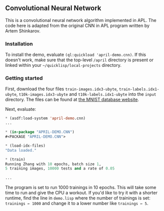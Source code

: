 <!-- TITLE/ -->

## Convolutional Neural Network

<!-- /TITLE -->

This is a convolutional neural network algorithm implemented in APL. The code here is adapted from the original CNN in APL program written by Artem Shinkarov.

### Installation

To install the demo, evaluate `(ql:quickload 'april-demo.cnn)`. If this doesn't work, make sure that the top-level `/april` directory is present or linked within your `~/quicklisp/local-projects` directory.

### Getting started

First, download the four files `train-images.idx3-ubyte`, `train-labels.idx1-ubyte`, `t10k-images.idx3-ubyte` and `t10k-labels.idx1-ubyte` into the `input` directory. The files can be found at [the MNIST database website](http://yann.lecun.com/exdb/mnist/).

Next, evaluate:

```lisp
* (asdf:load-system 'april-demo.cnn)
...

* (in-package "APRIL-DEMO.CNN")
#<PACKAGE "APRIL-DEMO.CNN">

* (load-idx-files)
"Data loaded."

* (train)
Running Zhang with 10 epochs, batch size 1,
5 training images, 10000 tests and a rate of 0.05
 
...
```

The program is set to run 1000 trainings in 10 epochs. This will take some time to run and give the CPU a workout. If you'd like to try it with a shorter runtime, find the line in `demo.lisp` where the number of trainings is set: `trainings ← 1000` and change it to a lower number like `trainings ← 5`.